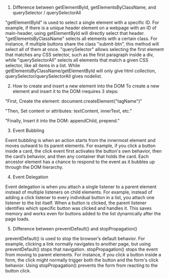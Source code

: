 1. Difference between getElementById, getElementsByClassName, and querySelector / querySelectorAll

"getElementById" is used to select a single element with a specific ID. For example, if there is a unique header element on a webpage with an ID of main-header, using getElementById will directly select that header. "getElementsByClassName" selects all elements with a certain class. For instance, if multiple buttons share the class "submit-btn", this method will select all of them at once. "querySelector" allows selecting the first element that matches any CSS selector, such as the first paragraph inside a div, while "querySelectorAll" selects all elements that match a given CSS selector, like all items in a list.
While getElementsByClassName/getElementById will only give html collection, querySelector/querySelectorAll gives nodelist.

2. How to create and insert a new element into the DOM
To create a new element and insert it to the DOM rrequires 3 steps:

"First, Create the element: document.createElement("tagName")"

"Then, Set content or attributes: textContent, innerText, etc."

"Finally, Insert it into the DOM: appendChild, prepend."

3. Event Bubbling

Event bubbling is when an action starts from the innermost element and moves outward to its parent elements. For example, if you click a button inside a card, the click event first activates the button's own behavior, then the card’s behavior, and then any container that holds the card. Each ancestor element has a chance to respond to the event as it bubbles up through the DOM hierarchy.

4. Event Delegation

Event delegation is when you attach a single listener to a parent element instead of multiple listeners on child elements. For example, instead of adding a click listener to every individual button in a list, you attach one listener to the list itself. When a button is clicked, the parent listener identifies which specific button was clicked and handles it. This saves memory and works even for buttons added to the list dynamically after the page loads.

5. Difference between preventDefault() and stopPropagation()

preventDefault() is used to stop the browser’s default behavior. For example, clicking a link normally navigates to another page, but using preventDefault() stops that navigation. stopPropagation() stops the event from moving to parent elements. For instance, if you click a button inside a form, the click might normally trigger both the button and the form's click behavior. Using stopPropagation() prevents the form from reacting to the button click.
